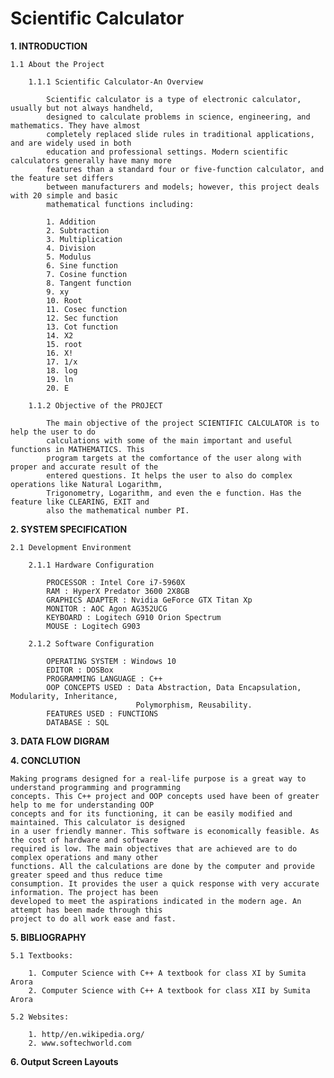 # Scientific Calculator

**1. INTRODUCTION**

	1.1 About the Project

		1.1.1 Scientific Calculator-An Overview

			Scientific calculator is a type of electronic calculator, usually but not always handheld,
			designed to calculate problems in science, engineering, and mathematics. They have almost 
			completely replaced slide rules in traditional applications, and are widely used in both 
			education and professional settings. Modern scientific calculators generally have many more
			features than a standard four or five-function calculator, and the feature set differs 
			between manufacturers and models; however, this project deals with 20 simple and basic 
			mathematical functions including:

			1. Addition
			2. Subtraction
			3. Multiplication
			4. Division
			5. Modulus
			6. Sine function 
			7. Cosine function 
			8. Tangent function 
			9. xy 
			10. Root
			11. Cosec function
			12. Sec function
			13. Cot function
			14. X2
			15. root
			16. X!
			17. 1/x
			18. log
			19. ln
			20. E

		1.1.2 Objective of the PROJECT

			The main objective of the project SCIENTIFIC CALCULATOR is to help the user to do
			calculations with some of the main important and useful functions in MATHEMATICS. This
			program targets at the comfortance of the user along with proper and accurate result of the
			entered questions. It helps the user to also do complex operations like Natural Logarithm,
			Trigonometry, Logarithm, and even the e function. Has the feature like CLEARING, EXIT and
			also the mathematical number PI.

**2. SYSTEM SPECIFICATION**

	2.1 Development Environment

		2.1.1 Hardware Configuration

			PROCESSOR : Intel Core i7-5960X
			RAM : HyperX Predator 3600 2X8GB
			GRAPHICS ADAPTER : Nvidia GeForce GTX Titan Xp
			MONITOR : AOC Agon AG352UCG
			KEYBOARD : Logitech G910 Orion Spectrum
			MOUSE : Logitech G903

		2.1.2 Software Configuration

			OPERATING SYSTEM : Windows 10
			EDITOR : DOSBox
			PROGRAMMING LANGUAGE : C++
			OOP CONCEPTS USED : Data Abstraction, Data Encapsulation, Modularity, Inheritance, 
			                    Polymorphism, Reusability.
			FEATURES USED : FUNCTIONS
			DATABASE : SQL

**3. DATA FLOW DIGRAM**





**4. CONCLUTION**

	Making programs designed for a real-life purpose is a great way to understand programming and programming
	concepts. This C++ project and OOP concepts used have been of greater help to me for understanding OOP 
	concepts and for its functioning, it can be easily modified and maintained. This calculator is designed 
	in a user friendly manner. This software is economically feasible. As the cost of hardware and software 
	required is low. The main objectives that are achieved are to do complex operations and many other 
	functions. All the calculations are done by the computer and provide greater speed and thus reduce time
	consumption. It provides the user a quick response with very accurate information. The project has been
	developed to meet the aspirations indicated in the modern age. An attempt has been made through this 
	project to do all work ease and fast.

**5. BIBLIOGRAPHY**

	5.1 Textbooks:

		1. Computer Science with C++ A textbook for class XI by Sumita Arora
		2. Computer Science with C++ A textbook for class XII by Sumita Arora

	5.2 Websites:

		1. http//en.wikipedia.org/
		2. www.softechworld.com



**6. Output Screen Layouts**


